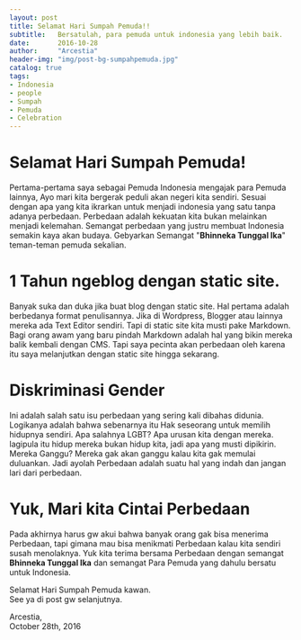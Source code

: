 ```yaml
---
layout: post
title: Selamat Hari Sumpah Pemuda!!
subtitle:   Bersatulah, para pemuda untuk indonesia yang lebih baik.
date:       2016-10-28
author:     "Arcestia"
header-img: "img/post-bg-sumpahpemuda.jpg"
catalog: true
tags:
- Indonesia
- people
- Sumpah
- Pemuda
- Celebration
---
```

# Selamat Hari Sumpah Pemuda!

Pertama-pertama saya sebagai Pemuda Indonesia mengajak para Pemuda lainnya, Ayo mari kita bergerak peduli akan negeri kita sendiri. Sesuai dengan apa yang kita ikrarkan untuk menjadi indonesia yang satu tanpa adanya perbedaan. Perbedaan adalah kekuatan kita bukan melainkan menjadi kelemahan. Semangat perbedaan yang justru membuat Indonesia semakin kaya akan budaya. Gebyarkan Semangat "**Bhinneka Tunggal Ika**" teman-teman pemuda sekalian.

# 1 Tahun ngeblog dengan static site.

Banyak suka dan duka jika buat blog dengan static site. Hal pertama adalah berbedanya format penulisannya. Jika di Wordpress, Blogger atau lainnya mereka ada Text Editor sendiri. Tapi di static site kita musti pake Markdown. Bagi orang awam yang baru pindah Markdown adalah hal yang bikin mereka balik kembali dengan CMS. Tapi saya pecinta akan perbedaan oleh karena itu saya melanjutkan dengan static site hingga sekarang.

# Diskriminasi Gender

Ini adalah salah satu isu perbedaan yang sering kali dibahas didunia. Logikanya adalah bahwa sebenarnya itu Hak seseorang untuk memilih hidupnya sendiri. Apa salahnya LGBT? Apa urusan kita dengan mereka. lagipula itu hidup mereka bukan hidup kita, jadi apa yang musti dipikirin. Mereka Ganggu? Mereka gak akan ganggu kalau kita gak memulai duluankan. Jadi ayolah Perbedaan adalah suatu hal yang indah dan jangan lari dari perbedaan.

# Yuk, Mari kita Cintai Perbedaan

Pada akhirnya harus gw akui bahwa banyak orang gak bisa menerima Perbedaan, tapi gimana mau bisa menikmati Perbedaan kalau kita sendiri susah menolaknya. Yuk kita terima bersama Perbedaan dengan semangat **Bhinneka Tunggal Ika** dan semangat Para Pemuda yang dahulu bersatu untuk Indonesia.

Selamat Hari Sumpah Pemuda kawan. <br>
See ya di post gw selanjutnya.

Arcestia, <br>
October 28th, 2016
